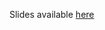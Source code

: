 Slides available <a href="https://rawcdn.githack.com/USCbiostats/rbootcamp/master/day2/intro2dplyr.html" target="_blank">here</a>

